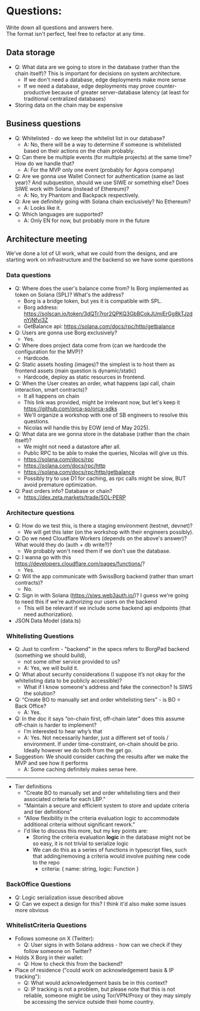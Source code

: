 
# Questions:

Write down all questions and answers here.  
The format isn't perfect, feel free to refactor at any time.  

## Data storage
- Q: What data are we going to store in the database (rather than the chain itself)? This is important for decisions on system architecture.
    - If we don't need a database, edge deployments make more sense
    - If we need a database, edge deployments may prove counter-productive because of greater server-database latency (at least for traditional centralized databases)
- Storing data on the chain may be expensive

## Business questions
- Q: Whitelisted - do we keep the whitelist list in our database?
  - A: No, there will be a way to determine if someone is whitelisted based on their actions on the chain probably.
- Q: Can there be multiple events (for multiple projects) at the same time? How do we handle that?
  - A: For the MVP only one event (probably for Agora company) 
- Q: Are we gonna use Wallet Connect for authentication (same as last year)? And subquestion, should we use SIWE or something else? Does SIWE work with Solana (instead of Ethereum)?
  - A: No, try Phantom and Backpack respectively.
- Q: Are we definitely going with Solana chain exclusively? No Ethereum?
  - A: Looks like it.
- Q: Which languages are supported? 
  - A: Only EN for now, but probably more in the future

## Architecture meeting

We've done a lot of UI work, what we could from the designs, and are starting work on infrastructure and the backend so we have some questions

### Data questions
- Q: Where does the user's balance come from? Is Borg implemented as token on Solana (SPL)? What's the address?
  - Borg is a bridge token, but yes it is compatible with SPL.
  - Borg address: https://solscan.io/token/3dQTr7ror2QPKQ3GbBCokJUmjErGg8kTJzdnYjNfvi3Z
  - GetBalance api: https://solana.com/docs/rpc/http/getbalance
- Q: Users are gonna use Borg exclusively?
  - Yes.
- Q: Where does project data come from (can we hardcode the configuration for the MVP)?
  - Hardcode.
- Q: Static assets hosting (images)? the simplest is to host them as frontend assets (main question is dynamic/static)
  - Hardcode, deploy as static resources in frontend.
- Q: When the User creates an order, what happens (api call, chain interaction, smart contracts)?
  - It all happens on chain
  - This link was provided, might be irrelevant now, but let's keep it https://github.com/orca-so/orca-sdks
  - We'll organize a workshop with one of SB engineers to resolve this questions.
  - Nicolas will handle this by EOW (end of May 2025).
- Q: What data are we gonna store in the database (rather than the chain itself)?
  - We might not need a datastore after all. 
  - Public RPC to be able to make the queries, Nicolas will give us this.
  - https://solana.com/docs/rpc
  - https://solana.com/docs/rpc/http
  - https://solana.com/docs/rpc/http/getbalance
  - Possibly try to use D1 for caching, as rpc calls might be slow, BUT avoid premature optimization.
- Q: Past orders info? Database or chain?
  - https://dex.zeta.markets/trade/SOL-PERP 

### Architecture questions
- Q: How do we test this, is there a staging environment (testnet, devnet)?
  - We will get this later (on the workshop with their engineers possibly).
- Q: Do we need Cloudflare Workers (depends on the above's answer)? What would they do (auth + db write?)?
  - We probably won't need them if we don't use the database.
- Q: I wanna go with this https://developers.cloudflare.com/pages/functions/?
  - Yes.
- Q: Will the app communicate with SwissBorg backend (rather than smart contracts)?
  - No.
- Q: Sign in with Solana (https://siws.web3auth.io/)? I guess we're going to need this if we're authorizing our users on the backend
  - This will be relevant if we include some backend api endpoints (that need authorization).
- JSON Data Model (data.ts)

### Whitelisting Questions

- Q: Just to confirm - "backend" in the specs refers to BorgPad backend (something we should build), 
  - not some other service provided to us?
  - A: Yes, we will build it.
- Q: What about security considerations (I suppose it’s not okay for the whitelisting data to be publicly accessible)? 
  - What if I know someone's address and fake the connection? Is SIWS the solution?
- Q: “Create BO to manually set and order whitelisting tiers” - is BO = Back Office?
  - A: Yes.
- Q: In the doc it says “on-chain first, off-chain later” does this assume off-chain is harder to implement? 
  - I’m interested to hear why’s that
  - A: Yes. Not necessarily harder, just a different set of tools / environment. If under time-constraint, on-chain should be prio. Ideally however we do both from the get go.
- Suggestion: We should consider caching the results after we make the MVP and see how it performs
  - A: Some caching definitely makes sense here.

---
- Tier definitions
  - "Create BO to manually set and order whitelisting tiers and their associated criteria for each LBP."
  - "Maintain a secure and efficient system to store and update criteria and tier definitions"
  - "Allow flexibility in the criteria evaluation logic to accommodate additional criteria without significant rework."
  - I'd like to discuss this more, but my key points are:
    - Storing the criteria evaluation **logic** in the database might not be so easy, it is not trivial to serialize logic
    - We can do this as a series of functions in typescript files, such that adding/removing a criteria would involve pushing new code to the repo
      - criteria: { name: string, logic: Function }

### BackOffice Questions

- Q: Logic serialization issue described above
- Q: Can we expect a design for this? I think it'd also make some issues more obvious

### WhitelistCriteria Questions

- Follows someone on X (Twitter):
  - Q: User signs in with Solana address - how can we check if they follow someone on Twitter?
- Holds X Borg in their wallet:
  - Q: How to check this from the backend?
- Place of residence ("could work on acknowledgement basis & IP tracking"):
  - Q: What would acknowledgement basis be in this context?
  - Q: IP tracking is not a problem, but please note that this is not reliable, someone might be using Tor/VPN/Proxy or they may simply be accessing the service outside their home country.















